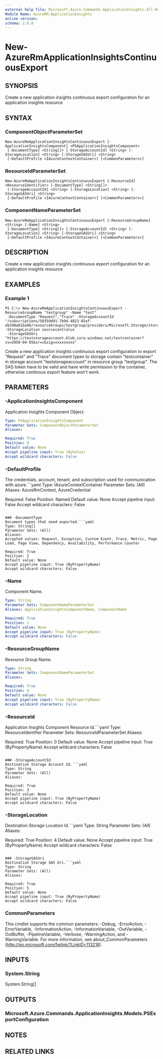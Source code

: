 ```yaml
---
external help file: Microsoft.Azure.Commands.ApplicationInsights.dll-Help.xml
Module Name: AzureRM.ApplicationInsights
online version: 
schema: 2.0.0
---
```


# New-AzureRmApplicationInsightsContinuousExport

## SYNOPSIS
Create a new application insights continuous export configuration for an application insights resource

## SYNTAX

### ComponentObjectParameterSet
```
New-AzureRmApplicationInsightsContinuousExport [-ApplicationInsightsComponent] <PSApplicationInsightsComponent>
 [-DocumentType] <String[]> [-StorageAccountId] <String> [-StorageLocation] <String> [-StorageSASUri] <String>
 [-DefaultProfile <IAzureContextContainer>] [<CommonParameters>]
```

### ResourceIdParameterSet
```
New-AzureRmApplicationInsightsContinuousExport [-ResourceId] <ResourceIdentifier> [-DocumentType] <String[]>
 [-StorageAccountId] <String> [-StorageLocation] <String> [-StorageSASUri] <String>
 [-DefaultProfile <IAzureContextContainer>] [<CommonParameters>]
```

### ComponentNameParameterSet
```
New-AzureRmApplicationInsightsContinuousExport [-ResourceGroupName] <String> [-Name] <String>
 [-DocumentType] <String[]> [-StorageAccountId] <String> [-StorageLocation] <String> [-StorageSASUri] <String>
 [-DefaultProfile <IAzureContextContainer>] [<CommonParameters>]
```

## DESCRIPTION
Create a new application insights continuous export configuration for an application insights resource

## EXAMPLES

### Example 1
```
PS C:\> New-AzureRmApplicationInsightsContinuousExport -ResourceGroupName "testgroup" -Name "test"
 -DocumentType "Request","Trace" -StorageAccountId "/subscriptions/50359d91-7b9d-4823-85af-eb298a61ba96/resourceGroups/testgroup/providers/Microsoft.Storage/storageAccounts/teststorageaccount" -StorageLocation sourcecentralus
 -StorageSASUri "https://teststorageaccount.blob.core.windows.net/testcontainer?sv=2050-04-05&sr=c&sig=xxxxxxxxx"
```

Create a new application insights continuous export configuration to export "Request" and "Trace" document types to storage contain "testcontainer" in storage account "teststorageaccount" in resource group "testgroup". The SAS token have to be valid and have write permission to the container, otherwise continous export feature won't work.

## PARAMETERS

### -ApplicationInsightsComponent
Application Insights Component Object.

```yaml
Type: PSApplicationInsightsComponent
Parameter Sets: ComponentObjectParameterSet
Aliases: 

Required: True
Position: 0
Default value: None
Accept pipeline input: True (ByValue)
Accept wildcard characters: False
```

### -DefaultProfile
The credentials, account, tenant, and subscription used for communication with azure.```yaml
Type: IAzureContextContainer
Parameter Sets: (All)
Aliases: AzureRmContext, AzureCredential

Required: False
Position: Named
Default value: None
Accept pipeline input: False
Accept wildcard characters: False
```

### -DocumentType
Document types that need exported.```yaml
Type: String[]
Parameter Sets: (All)
Aliases: 
Accepted values: Request, Exception, Custom Event, Trace, Metric, Page Load, Page View, Dependency, Availability, Performance Counter

Required: True
Position: 2
Default value: None
Accept pipeline input: True (ByPropertyName)
Accept wildcard characters: False
```

### -Name
Component Name.

```yaml
Type: String
Parameter Sets: ComponentNameParameterSet
Aliases: ApplicationInsightsComponentName, ComponentName

Required: True
Position: 1
Default value: None
Accept pipeline input: True (ByPropertyName)
Accept wildcard characters: False
```

### -ResourceGroupName
Resource Group Name.

```yaml
Type: String
Parameter Sets: ComponentNameParameterSet
Aliases: 

Required: True
Position: 0
Default value: None
Accept pipeline input: True (ByPropertyName)
Accept wildcard characters: False
```

### -ResourceId
Application Insights Component Resource Id.```yaml
Type: ResourceIdentifier
Parameter Sets: ResourceIdParameterSet
Aliases: 

Required: True
Position: 0
Default value: None
Accept pipeline input: True (ByPropertyName)
Accept wildcard characters: False
```

### -StorageAccountId
Destination Storage Account Id.```yaml
Type: String
Parameter Sets: (All)
Aliases: 

Required: True
Position: 3
Default value: None
Accept pipeline input: True (ByPropertyName)
Accept wildcard characters: False
```

### -StorageLocation
Destination Storage Location Id.```yaml
Type: String
Parameter Sets: (All)
Aliases: 

Required: True
Position: 4
Default value: None
Accept pipeline input: True (ByPropertyName)
Accept wildcard characters: False
```

### -StorageSASUri
Destination Storage SAS Uri.```yaml
Type: String
Parameter Sets: (All)
Aliases: 

Required: True
Position: 5
Default value: None
Accept pipeline input: True (ByPropertyName)
Accept wildcard characters: False
```

### CommonParameters
This cmdlet supports the common parameters: -Debug, -ErrorAction, -ErrorVariable, -InformationAction, -InformationVariable, -OutVariable, -OutBuffer, -PipelineVariable, -Verbose, -WarningAction, and -WarningVariable. For more information, see about_CommonParameters (http://go.microsoft.com/fwlink/?LinkID=113216).

## INPUTS

### System.String
System.String[]

## OUTPUTS

### Microsoft.Azure.Commands.ApplicationInsights.Models.PSExportConfiguration

## NOTES

## RELATED LINKS

